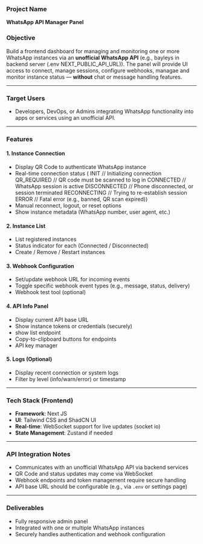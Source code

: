 ### Project Name

**WhatsApp API Manager Panel**

### Objective

Build a frontend dashboard for managing and monitoring one or more WhatsApp instances via an **unofficial WhatsApp API** (e.g., bayleys in backend server (.env NEXT_PUBLIC_API_URL)). The panel will provide UI access to connect, manage sessions, configure webhooks, managae and monitor instance status — **without** chat or message handling features.

---

### Target Users

- Developers, DevOps, or Admins integrating WhatsApp functionality into apps or services using an unofficial API.

---

### Features

#### 1. **Instance Connection**

- Display QR Code to authenticate WhatsApp instance
- Real-time connection status ( INIT // Initializing connection
  QR_REQUIRED // QR code must be scanned to log in
  CONNECTED // WhatsApp session is active
  DISCONNECTED // Phone disconnected, or session terminated
  RECONNECTING // Trying to re-establish session
  ERROR // Fatal error (e.g., banned, QR scan expired))
- Manual reconnect, logout, or reset options
- Show instance metadata (WhatsApp number, user agent, etc.)

#### 2. **Instance List**

- List registered instances
- Status indicator for each (Connected / Disconnected)
- Create / Remove / Restart instances

#### 3. **Webhook Configuration**

- Set/update webhook URL for incoming events
- Toggle specific webhook event types (e.g., message, status, delivery)
- Webhook test tool (optional)

#### 4. **API Info Panel**

- Display current API base URL
- Show instance tokens or credentials (securely)
- show list endpoint
- Copy-to-clipboard buttons for endpoints
- API key manager

#### 5. **Logs (Optional)**

- Display recent connection or system logs
- Filter by level (info/warn/error) or timestamp

---

### Tech Stack (Frontend)

- **Framework**: Next JS
- **UI**: Tailwind CSS and ShadCN UI
- **Real-time**: WebSocket support for live updates (socket io)
- **State Management**: Zustand if needed

---

### API Integration Notes

- Communicates with an unofficial WhatsApp API via backend services
- QR Code and status updates may come via WebSocket
- Webhook endpoints and token management require secure handling
- API base URL should be configurable (e.g., via `.env` or settings page)

---

### Deliverables

- Fully responsive admin panel
- Integrated with one or multiple WhatsApp instances
- Securely handles authentication and webhook configuration
